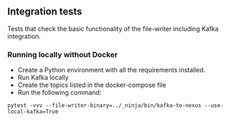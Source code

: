 ## Integration tests
Tests that check the basic functionality of the file-writer including Kafka integration.

### Running locally without Docker
- Create a Python environment with all the requirements installed.
- Run Kafka locally
- Create the topics listed in the docker-compose file
- Run the following command:
```
pytest -vvv --file-writer-binary=../_ninja/bin/kafka-to-nexus --use-local-kafka=True
```